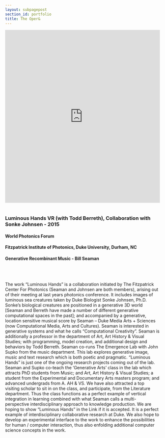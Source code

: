 ```yaml
---
layout: subpagepost
section_id: portfolio
title: The Oper&
---
```

<div class="full">
    <div class="row">
        <div class="large-12 large-centered columns">
        <iframe src="https://player.vimeo.com/video/471247919" width="640" height="564" frameborder="0" allow="autoplay; fullscreen" allowfullscreen></iframe>
        </div>
    </div>
    <div class="Text_works">
        <br>
    <h3>Luminous Hands VR (with Todd Berreth), Collaboration with Sonke Johnsen - 2015</h3>
    <h4>World Photonics Forum</h4>
    <h4>Fitzpatrick Institute of Photonics, Duke University, Durham, NC </h4>
    <h4>Generative Recombinant  Music - Bill Seaman</h4>
    <br><br>
    <p>
        The work “Luminous Hands” is a collaboration initiated by The Fitzpatrick Center For Photonics (Seaman and Johnsen are both members), arising out of their meeting at last years photonics conference. It includes images of luminous sea creatures taken by Duke Biologist Sonke Johnsen, Ph.D. Sonke’s biological creatures are positioned in a generative 3D world [Seaman and Berreth have made a number of different generative computational spaces in the past]; and accompanied by a generative, location sensitive musical score by Seaman – Duke Media Arts + Sciences (now Computational Media, Arts and Cultures). Seaman is interested in generative systems and what he calls “Computational Creativity”. Seaman is additionally a professor in the department of Art, Art History & Visual Studies; with programming, model creation, and additional design and behaviors by Todd Berreth. Seaman co-runs The Emergence Lab with John Supko from the music department. This lab explores generative image, music and text research which is both poetic and pragmatic. “Luminous Hands” is just one of the ongoing research projects coming out of the lab. Seaman and Supko co-teach the ‘Generative Arts’ class in the lab which attracts PhD students from Music; and Art, Art History & Visual Studies; a student from the Experimental and Documentary Arts masters program; and advanced undergrads from A. AH & VS. We have also attracted a top visiting scholar to sit in on the class, and participate, from the Literature department. Thus the class functions as a perfect example of vertical integration in learning combined with what Seaman calls a multi-perspective interdisciplinary approach to knowledge production. We are hoping to show “Luminous Hands” in the Link if it is accepted. It is a perfect example of interdisciplinary collaborative research at Duke. We also hope to develop an experimental interface to the work to enhance the possibilities for human / computer interaction, thus also enfolding additional computer science concepts in the work.
    </p>
    </div>
    </div>